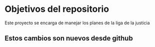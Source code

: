 # Objetivos del repositorio

Este proyecto se encarga de manejar los planes de la liga de la justicia

## Estos cambios son nuevos desde github
